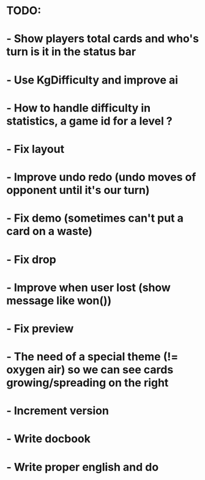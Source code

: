 # TODO:
# - Show players total cards and who's turn is it in the status bar
# - Use KgDifficulty and improve ai
# - How to handle difficulty in statistics, a game id for a level ?
# - Fix layout
# - Improve undo redo (undo moves of opponent until it's our turn)
# - Fix demo (sometimes can't put a card on a waste)
# - Fix drop
# - Improve when user lost (show message like won())
# - Fix preview
# - The need of a special theme (!= oxygen air) so we can see cards growing/spreading on the right
# - Increment version
# - Write docbook
# - Write proper english and do 